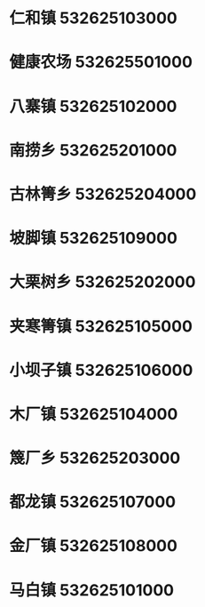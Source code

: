 # 仁和镇 532625103000
# 健康农场 532625501000
# 八寨镇 532625102000
# 南捞乡 532625201000
# 古林箐乡 532625204000
# 坡脚镇 532625109000
# 大栗树乡 532625202000
# 夹寒箐镇 532625105000
# 小坝子镇 532625106000
# 木厂镇 532625104000
# 篾厂乡 532625203000
# 都龙镇 532625107000
# 金厂镇 532625108000
# 马白镇 532625101000
